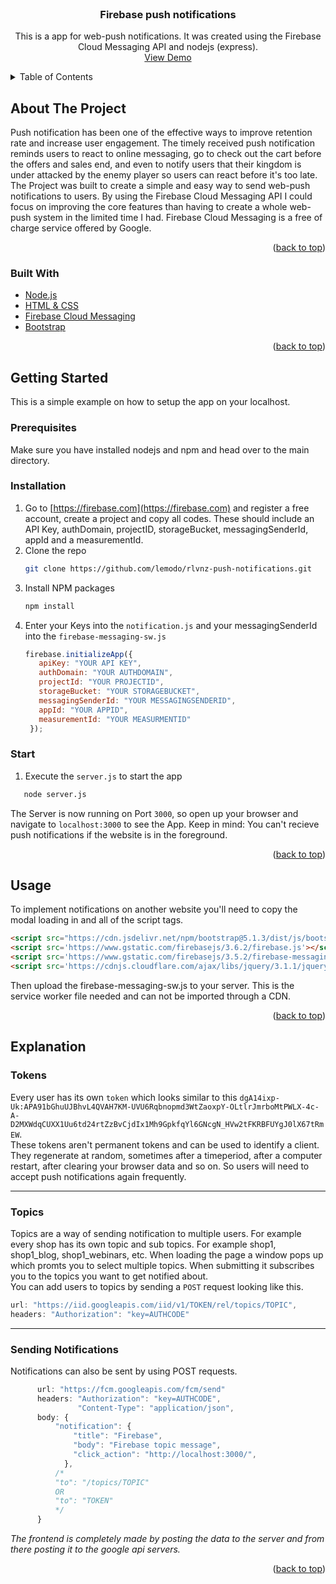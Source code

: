 <div id="top"></div>
<!--
*** Thanks for checking out the Best-README-Template. If you have a suggestion
*** that would make this better, please fork the repo and create a pull request
*** or simply open an issue with the tag "enhancement".
*** Don't forget to give the project a star!
*** Thanks again! Now go create something AMAZING! :D
-->



<!-- PROJECT SHIELDS -->
<!--
*** I'm using markdown "reference style" links for readability.
*** Reference links are enclosed in brackets [ ] instead of parentheses ( ).
*** See the bottom of this document for the declaration of the reference variables
*** for contributors-url, forks-url, etc. This is an optional, concise syntax you may use.
*** https://www.markdownguide.org/basic-syntax/#reference-style-links
-->



<br />
<div align="center">
  <a href="https://github.com/lemodo/rlvnz-push-notifications">
  </a>

<h3 align="center">Firebase push notifications</h3>

  <p align="center">
    This is a app for web-push notifications. It was created using the Firebase Cloud Messaging API and nodejs (express).
    <br />
    <a href="https://leo.adrule-labs.com">View Demo</a>
  </p>
</div>



<!-- TABLE OF CONTENTS -->
<details>
  <summary>Table of Contents</summary>
  <ol>
    <li>
      <a href="#about-the-project">About The Project</a>
      <ul>
        <li><a href="#built-with">Built With</a></li>
      </ul>
    </li>
    <li>
      <a href="#getting-started">Getting Started</a>
      <ul>
        <li><a href="#prerequisites">Prerequisites</a></li>
        <li><a href="#installation">Installation</a></li>
      </ul>
    </li>
    <li><a href="#usage">Usage</a></li>
    <li><a href="#roadmap">Roadmap</a></li>
  </ol>
</details>



<!-- ABOUT THE PROJECT -->
## About The Project

Push notification has been one of the effective ways to improve retention rate and increase user engagement. The timely received push notification reminds users to react to online messaging, go to check out the cart before the offers and sales end, and even to notify users that their kingdom is under attacked by the enemy player so users can react before it's too late.
<br>
The Project was built to create a simple and easy way to send web-push notifications to users. By using the Firebase Cloud Messaging API I could focus on improving the core features than having to create a whole web-push system in the limited time I had.
Firebase Cloud Messaging is a free of charge service offered by Google.


<p align="right">(<a href="#top">back to top</a>)</p>



### Built With

* [Node.js](https://nodejs.org/)
* [HTML & CSS](https://getbootstrap.com/)
* [Firebase Cloud Messaging](https://firebase.com)
* [Bootstrap](https://getbootstrap.com)

<p align="right">(<a href="#top">back to top</a>)</p>



<!-- GETTING STARTED -->
## Getting Started

This is a simple example on how to setup the app on your localhost.

### Prerequisites

Make sure you have installed nodejs and npm and head over to the main directory.

### Installation

1. Go to [https://firebase.com](https://firebase.com) and register a free account, create a project and copy all codes. These should include an API Key, authDomain, projectID, storageBucket, messagingSenderId, appId and a measurementId.
2. Clone the repo
   ```sh
   git clone https://github.com/lemodo/rlvnz-push-notifications.git
   ```
3. Install NPM packages
   ```sh
   npm install
   ```
4. Enter your Keys into the `notification.js` and your messagingSenderId into the `firebase-messaging-sw.js`
   ```js
   firebase.initializeApp({
      apiKey: "YOUR API KEY",
      authDomain: "YOUR AUTHDOMAIN",
      projectId: "YOUR PROJECTID",
      storageBucket: "YOUR STORAGEBUCKET",
      messagingSenderId: "YOUR MESSAGINGSENDERID",
      appId: "YOUR APPID",
      measurementId: "YOUR MEASURMENTID"
    });
   ```
   
  ### Start

1. Execute the `server.js` to start the app
```sh
   node server.js
   ```
   The Server is now running on Port `3000`, so open up your browser and navigate to `localhost:3000` to see the App.
   Keep in mind: You can't recieve push notifications if the website is in the foreground.


<p align="right">(<a href="#top">back to top</a>)</p>



<!-- USAGE EXAMPLES -->
## Usage

To implement notifications on another website you'll need to copy the modal loading in and all of the script tags.
```html
<script src="https://cdn.jsdelivr.net/npm/bootstrap@5.1.3/dist/js/bootstrap.bundle.min.js"></script>
<script src='https://www.gstatic.com/firebasejs/3.6.2/firebase.js'></script>
<script src='https://www.gstatic.com/firebasejs/3.5.2/firebase-messaging.js'></script>
<script src='https://cdnjs.cloudflare.com/ajax/libs/jquery/3.1.1/jquery.min.js'></script>
```
Then upload the firebase-messaging-sw.js to your server. This is the service worker file needed and can not be imported through a CDN.

<p align="right">(<a href="#top">back to top</a>)</p>



<!-- EXPLANATION -->
## Explanation

### Tokens
Every user has its own `token` which looks similar to this `dgA14ixp-Uk:APA91bGhuUJBhvL4QVAH7KM-UVU6Rqbnopmd3WtZaoxpY-OLtlrJmrboMtPWLX-4c-A-D2MXWdqCUXX1Uu6td24rtZzBvCjdIx1Mh9GpkfqYl6GNcgN_HVw2tFKRBFUYgJ0lX67tRmEW`. <br>
These tokens aren't permanent tokens and can be used to identify a client. <br> They regenerate at random, sometimes after a timeperiod, after a computer restart, after clearing your browser data and so on. So users will need to accept push notifications again frequently.

<hr>

### Topics
Topics are a way of sending notification to multiple users. For example every shop has its own topic and sub topics. For example shop1, shop1_blog, shop1_webinars, etc. When loading the page a window pops up which promts you to select multiple topics. When submitting it subscribes you to the topics you want to get notified about.
<br>
You can add users to topics by sending a `POST` request looking like this.
```js
url: "https://iid.googleapis.com/iid/v1/TOKEN/rel/topics/TOPIC",
headers: "Authorization": "key=AUTHCODE"
```

<hr>

### Sending Notifications
Notifications can also be sent by using POST requests. 
```js
      url: "https://fcm.googleapis.com/fcm/send"
      headers: "Authorization": "key=AUTHCODE",
               "Content-Type": "application/json",
      body: {
          "notification": {
              "title": "Firebase",
              "body": "Firebase topic message",
              "click_action": "http://localhost:3000/",
            },
          /*
          "to": "/topics/TOPIC"
          OR
          "to": "TOKEN"
          */
      }
```

_The frontend is completely made by posting the data to the server and from there posting it to the google api servers._




<p align="right">(<a href="#top">back to top</a>)</p>
